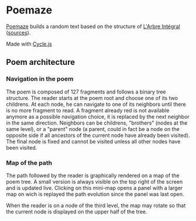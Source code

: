 # Poemaze

[Poemaze](https://mmai.github.io/poemaze/) builds a random text based on the structure of [L'Arbre Intégral](http://arbre-integral.net) ([sources](https://github.com/mmai/arbre-integral)).

Made with [Cycle.js](https://cycle.js.org/) 


## Poem architecture 

### Navigation in the poem

The poem is composed of 127 fragments and follows a binary tree structure. The reader starts at the poem root and choose one of its two childrens. At each node, he can navigate to one of its neighbors until there is no more fragment to read.
A fragment already red is not available anymore as a possible navigation choice, it is replaced by the next neighbor in the same direction.
Neighbors can be childrens, "brothers" (nodes at the same level), or a "parent" node (a parent, could in fact be a node on the opposite side if all ancestors of the current node have already been visited).
The final node is fixed and cannot be visited unless all other nodes have been visited.

### Map of the path

The path followed by the reader is graphically rendered on a map of the poem tree. A small version is always visible on the top right of the screen and is updated live. Clicking on this mini-map opens a panel with a larger map on wich is replayed the path evolution since the panel was last open.

When the reader is on a node of the third level, the map may rotate so that the current node is displayed on the upper half of the tree.

